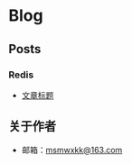 Blog
========

## Posts

### Redis

- [文章标题](https://github.com/farmerjohngit/myblog/issues/1)


## 关于作者
- 邮箱：msmwxkk@163.com
